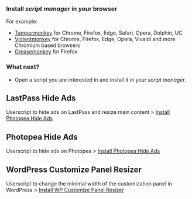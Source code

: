 ### Install _script manager_ in your browser

For example:
* [Tampermonkey](http://www.tampermonkey.net/) for Chrome, Firefox, Edge, Safari, Opera, Dolphin, UC
* [Violentmonkey](https://violentmonkey.github.io/) for Chrome, Firefox, Edge, Opera, Vivaldi and more Chromium based browsers
* [Greasemonkey](https://www.greasespot.net/) for Firefox

### What next?

* Open a script you are interested in and install it in your _script manager_.

## LastPass Hide Ads
Userscript to hide ads on LastPass and resize main content > [Install Photopea Hide Ads](https://raw.githubusercontent.com/kasiaizak/userscripts/master/lastpass-hide-ads.user.js)

## Photopea Hide Ads
Userscript to hide ads on Photopea > [Install Photopea Hide Ads](https://raw.githubusercontent.com/kasiaizak/userscripts/master/photopea-hide-ads.user.js)

## WordPress Customize Panel Resizer
Userscript to change the minimal width of the customization panel in WordPress > [Install WP Customize Panel Resizer](https://raw.githubusercontent.com/kasiaizak/userscripts/master/wp-customize-panel-resizer.user.js)
